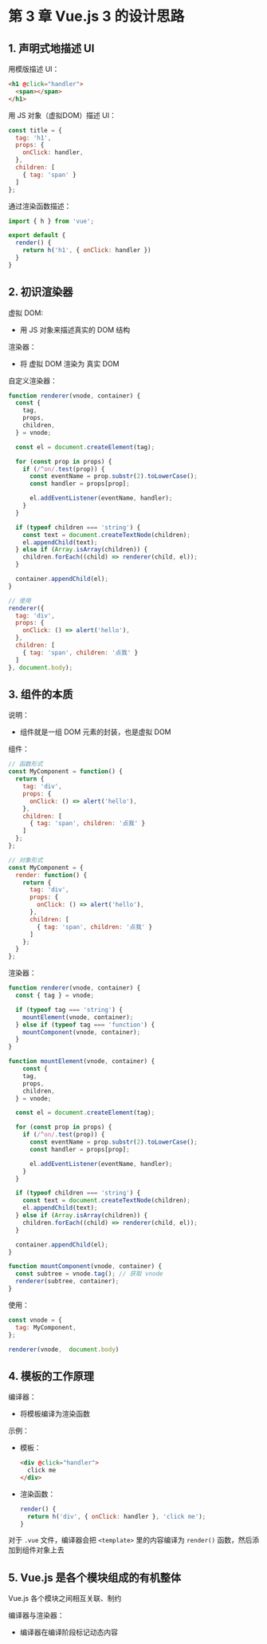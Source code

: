 # 第 3 章 Vue.js 3 的设计思路

## 1. 声明式地描述 UI

用模版描述 UI：

```html
<h1 @click="handler">
  <span></span>
</h1>
```

用 JS 对象（虚拟DOM）描述 UI：

```js
const title = {
  tag: 'h1',
  props: {
    onClick: handler,
  },
  children: [
    { tag: 'span' }
  ]
};
```

通过渲染函数描述：

```js
import { h } from 'vue';

export default {
  render() {
    return h('h1', { onClick: handler })
  }
}
```

## 2. 初识渲染器

虚拟 DOM:

* 用 JS 对象来描述真实的 DOM 结构

渲染器：

* 将 虚拟 DOM 渲染为 真实 DOM

自定义渲染器：

```js
function renderer(vnode, container) {
  const {
    tag,
    props,
    children,
  } = vnode;

  const el = document.createElement(tag);

  for (const prop in props) {
    if (/^on/.test(prop)) {
      const eventName = prop.substr(2).toLowerCase();
      const handler = props[prop];

      el.addEventListener(eventName, handler);
    }
  }

  if (typeof children === 'string') {
    const text = document.createTextNode(children);
    el.appendChild(text);
  } else if (Array.isArray(children)) {
    children.forEach((child) => renderer(child, el));
  }

  container.appendChild(el);
}

// 使用
renderer({
  tag: 'div',
  props: {
    onClick: () => alert('hello'),
  },
  children: [
    { tag: 'span', children: '点我' }
  ]
}, document.body);
```

## 3. 组件的本质

说明：

* 组件就是一组 DOM 元素的封装，也是虚拟 DOM

组件：

```js
// 函数形式
const MyComponent = function() {
  return {
    tag: 'div',
    props: {
      onClick: () => alert('hello'),
    },
    children: [
      { tag: 'span', children: '点我' }
    ]
  };
};

// 对象形式
const MyComponent = {
  render: function() {
    return {
      tag: 'div',
      props: {
        onClick: () => alert('hello'),
      },
      children: [
        { tag: 'span', children: '点我' }
      ]
    };
  }
};
```

渲染器：

```js
function renderer(vnode, container) {
  const { tag } = vnode;

  if (typeof tag === 'string') {
    mountElement(vnode, container);
  } else if (typeof tag === 'function') {
    mountComponent(vnode, container);
  }
}

function mountElement(vnode, container) {
    const {
    tag,
    props,
    children,
  } = vnode;

  const el = document.createElement(tag);

  for (const prop in props) {
    if (/^on/.test(prop)) {
      const eventName = prop.substr(2).toLowerCase();
      const handler = props[prop];

      el.addEventListener(eventName, handler);
    }
  }

  if (typeof children === 'string') {
    const text = document.createTextNode(children);
    el.appendChild(text);
  } else if (Array.isArray(children)) {
    children.forEach((child) => renderer(child, el));
  }

  container.appendChild(el);
}

function mountComponent(vnode, container) {
  const subtree = vnode.tag(); // 获取 vnode
  renderer(subtree, container);
}
```

使用：

```js
const vnode = {
  tag: MyComponent,
};

renderer(vnode,  document.body)
```

## 4. 模板的工作原理

编译器：

* 将模板编译为渲染函数

示例：

* 模板：

    ```html
    <div @click="handler">
      click me
    </div>
    ```

* 渲染函数：

    ```js
    render() {
      return h('div', { onClick: handler }, 'click me');
    }
    ```

对于 `.vue` 文件，编译器会把 `<template>` 里的内容编译为 `render()` 函数，然后添加到组件对象上去

## 5. Vue.js 是各个模块组成的有机整体

Vue.js 各个模块之间相互关联、制约

编译器与渲染器：

* 编译器在编译阶段标记动态内容
